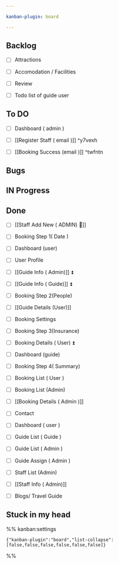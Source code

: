 ```yaml
---

kanban-plugin: board

---
```


## Backlog

- [ ] Attractions
- [ ] Accomodation / Facilities
- [ ] Review
- [ ] Todo list of guide user


## To DO

- [ ] Dashboard ( admin )
- [ ] [[Register Staff ( email )]] ^y7vexh
- [ ] [[Booking Success (email )]] ^twfntn


## Bugs



## IN Progress



## Done

- [ ] [[Staff Add New ( ADMIN) 🔼]]
- [ ] Booking Step 1( Date )
- [ ] Dashboard (user)
- [ ] User Profile
- [ ] [[Guide Info ( Admin)]] ⏫
- [ ] [[Guide Info ( Guide)]] ⏫
- [ ] Booking Step 2(People)
- [ ] [[Guide Details (User)]]
- [ ] Booking Settings
- [ ] Booking Step 3(Insurance)
- [ ] Booking Details ( User) ⏫
- [ ] Dashboard (guide)
- [ ] Booking Step 4( Summary)
- [ ] Booking List ( User )
- [ ] Booking List (Admin)
- [ ] [[Booking Details ( Admin )]]
- [ ] Contact
- [ ] Dashboard ( user )
- [ ] Guide List ( Guide )
- [ ] Guide List ( Admin )
- [ ] Guide Assign ( Admin )
- [ ] Staff List (Admin)
- [ ] [[Staff Info ( Admin)]]
- [ ] Blogs/ Travel Guide


## Stuck in my head





%% kanban:settings
```
{"kanban-plugin":"board","list-collapse":[false,false,false,false,false,false]}
```
%%
